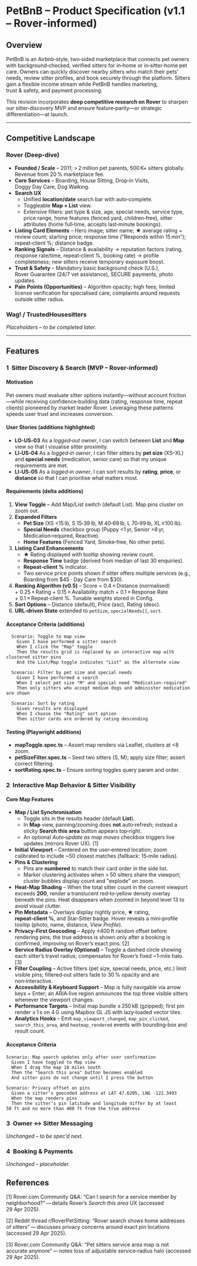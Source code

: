 # PetBnB – Product Specification (v1.1 – Rover‑informed)

## Overview

PetBnB is an Airbnb‑style, two‑sided marketplace that connects pet owners with background‑checked, verified sitters for in‑home or in‑sitter‑home pet care.  Owners can quickly discover nearby sitters who match their pets’ needs, review sitter profiles, and book securely through the platform.  Sitters gain a flexible income stream while PetBnB handles marketing, trust & safety, and payment processing.

This revision incorporates **deep competitive research on Rover** to sharpen our sitter‑discovery MVP and ensure feature‑parity—or strategic differentiation—at launch.

---

## Competitive Landscape

### Rover (Deep‑dive)

- **Founded / Scale** – 2011; > 2 million pet parents, 500 K+ sitters globally. Revenue from 20 % marketplace fee.
- **Core Services** – Boarding, House Sitting, Drop‑in Visits, Doggy Day Care, Dog Walking.
- **Search UX**
  - Unified **location/date** search bar with auto‑complete.
  - Toggleable **Map + List** view.
  - Extensive filters: pet type & size, age, special needs, service type, price range, home features (fenced yard, children‑free), sitter attributes (home full‑time, accepts last‑minute bookings).
- **Listing Card Elements** – Hero image; sitter name; ★ average rating + review count; starting price; response time (“Responds within 15 min”); repeat‑client %; distance badge.
- **Ranking Signals** – Distance & availability → reputation factors (rating, response rate/time, repeat‑client %, booking rate) → profile completeness; new sitters receive temporary exposure boost.
- **Trust & Safety** – Mandatory basic background check (U.S.), Rover Guarantee (24/7 vet assistance), SECURE payments, photo updates.
- **Pain Points (Opportunities)** – Algorithm opacity; high fees; limited license verification for specialised care; complaints around requests outside sitter radius.

### Wag! / TrustedHousesitters

*Placeholders – to be completed later.*

---

## Features

### 1  Sitter Discovery & Search (MVP – Rover‑informed)

#### Motivation

Pet owners must evaluate sitter options instantly—without account friction—while receiving confidence‑building data (rating, response time, repeat clients) pioneered by market leader Rover.  Leveraging these patterns speeds user trust and increases conversion.

#### User Stories (additions highlighted)

- **LO‑US‑03** As a *logged‑out owner*, I can switch between **List** and **Map** view so that I visualise sitter proximity.
- **LI‑US‑04** As a *logged‑in owner*, I can filter sitters by **pet size** (XS–XL) and **special needs** (medication, senior care) so that my unique requirements are met.
- **LI‑US‑05** As a *logged‑in owner*, I can sort results by **rating**, **price**, or **distance** so that I can prioritise what matters most.

#### Requirements (delta additions)

1. **View Toggle** – Add Map/List switch (default List).  Map pins cluster on zoom out.
2. **Expanded Filters**
   - **Pet Size** (XS <15 lb, S 15‑39 lb, M 40‑69 lb, L 70‑99 lb, XL ≥100 lb).
   - **Special Needs** checkbox group (Puppy <1 yr, Senior >8 yr, Medication‑required, Reactive).
   - **Home Features** (Fenced Yard, Smoke‑free, No other pets).
3. **Listing Card Enhancements**
   - ★ Rating displayed with tooltip showing review count.
   - **Response Time** badge (derived from median of last 30 enquiries).
   - **Repeat‑client %** indicator.
   - Two service price points shown if sitter offers multiple services (e.g., Boarding from \$45 · Day Care from \$30).
4. **Ranking Algorithm (v0.5)** – Score = 0.4 × Distance (normalised) + 0.25 × Rating + 0.15 × Availability match + 0.1 × Response Rate + 0.1 × Repeat‑client %.  Tunable weights stored in Config.
5. **Sort Options** – Distance (default), Price (asc), Rating (desc).
6. **URL‑driven State** extended to `petSize`, `specialNeeds[]`, `sort`.

#### Acceptance Criteria (additions)

```gherkin
  Scenario: Toggle to map view
    Given I have performed a sitter search
    When I click the "Map" toggle
    Then the results grid is replaced by an interactive map with clustered sitter pins
    And the List/Map toggle indicates "List" as the alternate view

  Scenario: Filter by pet size and special needs
    Given I have performed a search
    When I select pet size "M" and special need "Medication‑required"
    Then only sitters who accept medium dogs and administer medication are shown

  Scenario: Sort by rating
    Given results are displayed
    When I choose the "Rating" sort option
    Then sitter cards are ordered by rating descending
```

#### Testing (Playwright additions)

- **mapToggle.spec.ts** – Assert map renders via Leaflet, clusters at <8 zoom.
- **petSizeFilter.spec.ts** – Seed two sitters (S, M); apply size filter; assert correct filtering.
- **sortRating.spec.ts** – Ensure sorting toggles query param and order.

### 2  Interactive Map Behavior & Sitter Visibility

#### Core Map Features
- **Map / List Synchronisation**  
  - Toggle sits in the results header (default **List**).  
  - In **Map** view, panning/zooming does **not** auto‑refresh; instead a sticky **Search this area** button appears top‑right.  
  - An optional *Auto‑update as map moves* checkbox triggers live updates (mirrors Rover UX). [1]
- **Initial Viewport** – Centered on the user‑entered location; zoom calibrated to include ~50 closest matches (fallback: 15‑mile radius).
- **Pins & Clustering**  
  - Pins are **numbered** to match their card order in the side list.  
  - Marker clustering activates when > 50 sitters share the viewport; cluster bubbles display count and "explode" on zoom.
- **Heat‑Map Shading** – When the total sitter count in the current viewport exceeds **200**, render a translucent red‑to‑yellow density overlay beneath the pins.  Heat disappears when zoomed in beyond level 13 to avoid visual clutter.
- **Pin Metadata** – Overlays display nightly price, ★ rating, **repeat‑client %**, and Star‑Sitter badge. Hover reveals a mini‑profile tooltip (photo, name, distance, *View Profile*).
- **Privacy‑First Geocoding** – Apply ±400 ft random offset before rendering pins; the true address is shown only after a booking is confirmed, improving on Rover’s exact pins. [2]
- **Service Radius Overlay (Optional)** – Toggle a dashed circle showing each sitter’s travel radius; compensates for Rover’s fixed ~1‑mile halo. [3]
- **Filter Coupling** – Active filters (pet size, special needs, price, etc.) limit visible pins; filtered‑out sitters fade to 30 % opacity and are non‑interactive.
- **Accessibility & Keyboard Support** – Map is fully navigable via arrow keys + Enter; an ARIA‑live region announces the top three visible sitters whenever the viewport changes.
- **Performance Targets** – Initial map bundle ≤ 250 kB (gzipped); first pin render ≤ 1 s on 4 G using Mapbox GL JS with lazy‑loaded vector tiles.
- **Analytics Hooks** – Emit `map_viewport_changed`, `map_pin_clicked`, `search_this_area`, and `heatmap_rendered` events with bounding‑box and result count.

#### Acceptance Criteria
```gherkin
Scenario: Map search updates only after user confirmation
  Given I have toggled to Map view
  When I drag the map 10 miles south
  Then the "Search this area" button becomes enabled
  And sitter pins do not change until I press the button

Scenario: Privacy offset on pins
  Given a sitter’s geocoded address at LAT 47.6205, LNG -122.3493
  When the map renders pins
  Then the sitter’s pin latitude and longitude differ by at least 50 ft and no more than 400 ft from the true address
```



### 3  Owner ↔ Sitter Messaging

*Unchanged – to be spec’d next.*

### 4  Booking & Payments

*Unchanged – placeholder.*



####


## References
[1] Rover.com Community Q&A: “Can I search for a service member by neighborhood?” — details Rover’s *Search this area* UX (accessed 29 Apr 2025).

[2] Reddit thread r/RoverPetSitting: “Rover search shows home addresses of sitters” — discusses privacy concerns around exact pin locations (accessed 29 Apr 2025).

[3] Rover.com Community Q&A: “Pet sitters service area map is not accurate anymore” — notes loss of adjustable service‑radius halo (accessed 29 Apr 2025).

